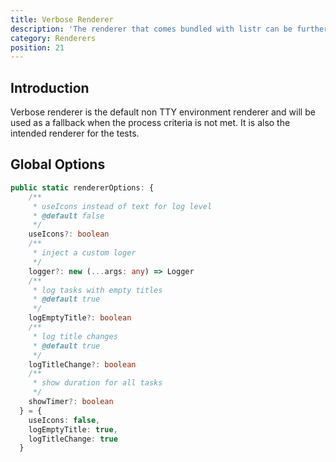 ```yaml
---
title: Verbose Renderer
description: 'The renderer that comes bundled with listr can be further customized.'
category: Renderers
position: 21
---
```


## Introduction

Verbose renderer is the default non TTY environment renderer and will be used as a fallback when the process criteria is not met. It is also the intended renderer for the tests.

## Global Options

```typescript
public static rendererOptions: {
    /**
     * useIcons instead of text for log level
     * @default false
     */
    useIcons?: boolean
    /**
     * inject a custom loger
     */
    logger?: new (...args: any) => Logger
    /**
     * log tasks with empty titles
     * @default true
     */
    logEmptyTitle?: boolean
    /**
     * log title changes
     * @default true
     */
    logTitleChange?: boolean
    /**
     * show duration for all tasks
     */
    showTimer?: boolean
  } = {
    useIcons: false,
    logEmptyTitle: true,
    logTitleChange: true
  }
```
